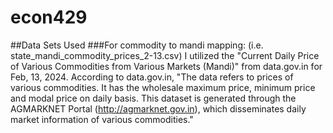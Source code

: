 # econ429

##Data Sets Used
###For commodity to mandi mapping: (i.e. state_mandi_commodity_prices_2-13.csv)
I utilized the "Current Daily Price of Various Commodities from Various Markets (Mandi)" from data.gov.in for Feb, 13, 2024. According to data.gov.in, "The data refers to prices of various commodities. It has the wholesale maximum price, minimum price and modal price on daily basis. This dataset is generated through the AGMARKNET Portal (http://agmarknet.gov.in), which disseminates daily market information of various commodities."

